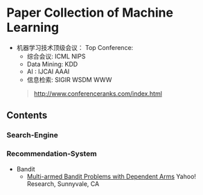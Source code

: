 # Paper Collection of Machine Learning

* 机器学习技术顶级会议： Top Conference:
  + 综合会议:  ICML NIPS
  + Data Mining: KDD
  + AI : IJCAI  AAAI
  + 信息检索: SIGIR WSDM WWW
  > http://www.conferenceranks.com/index.html

## Contents

### Search-Engine

### Recommendation-System
* Bandit
  * [Multi-armed Bandit Problems with Dependent Arms](http://citeseerx.ist.psu.edu/viewdoc/download?doi=10.1.1.113.5721&rep=rep1&type=pdf)   Yahoo! Research, Sunnyvale, CA

